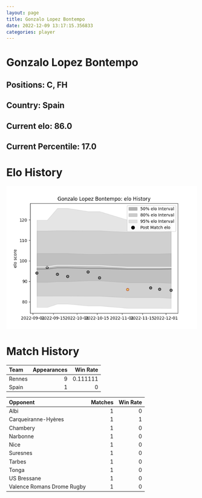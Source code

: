 ```yaml
---  
layout: page  
title: Gonzalo Lopez Bontempo  
date: 2022-12-09 13:17:15.356833  
categories: player  
---
```

# Gonzalo Lopez Bontempo

## Positions: C, FH

## Country: Spain

## Current elo: 86.0

## Current Percentile: 17.0

# Elo History


![elo history](history_GonzaloLopezBontempo.png)
# Match History


| Team   |   Appearances |   Win Rate |
|:-------|--------------:|-----------:|
| Rennes |             9 |   0.111111 |
| Spain  |             1 |   0        |

| Opponent                   |   Matches |   Win Rate |
|:---------------------------|----------:|-----------:|
| Albi                       |         1 |          0 |
| Carqueiranne-Hyères        |         1 |          1 |
| Chambery                   |         1 |          0 |
| Narbonne                   |         1 |          0 |
| Nice                       |         1 |          0 |
| Suresnes                   |         1 |          0 |
| Tarbes                     |         1 |          0 |
| Tonga                      |         1 |          0 |
| US Bressane                |         1 |          0 |
| Valence Romans Drome Rugby |         1 |          0 |
